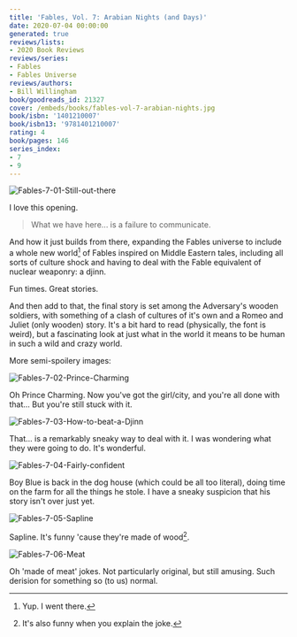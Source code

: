 ```yaml
---
title: 'Fables, Vol. 7: Arabian Nights (and Days)'
date: 2020-07-04 00:00:00
generated: true
reviews/lists:
- 2020 Book Reviews
reviews/series:
- Fables
- Fables Universe
reviews/authors:
- Bill Willingham
book/goodreads_id: 21327
cover: /embeds/books/fables-vol-7-arabian-nights.jpg
book/isbn: '1401210007'
book/isbn13: '9781401210007'
rating: 4
book/pages: 146
series_index:
- 7
- 9
---
```

![Fables-7-01-Still-out-there](/embeds/books/attachments/fables-7-01-still-out-there.jpg)  

I love this opening.  

<!--more-->

> What we have here... is a failure to communicate.

And how it just builds from there, expanding the Fables universe to include a whole new world[^yup] of Fables inspired on Middle Eastern tales, including all sorts of culture shock and having to deal with the Fable equivalent of nuclear weaponry: a djinn.  

Fun times. Great stories.  

And then add to that, the final story is set among the Adversary's wooden soldiers, with something of a clash of cultures of it's own and a Romeo and Juliet (only wooden) story. It's a bit hard to read (physically, the font is weird), but a fascinating look at just what in the world it means to be human in such a wild and crazy world.  

More semi-spoilery images:  

![Fables-7-02-Prince-Charming](/embeds/books/attachments/fables-7-02-prince-charming.jpg)  

Oh Prince Charming. Now you've got the girl/city, and you're all done with that... But you're still stuck with it.  

![Fables-7-03-How-to-beat-a-Djinn](/embeds/books/attachments/fables-7-03-how-to-beat-a-djinn.jpg)  

That... is a remarkably sneaky way to deal with it. I was wondering what they were going to do. It's wonderful.  

![Fables-7-04-Fairly-confident](/embeds/books/attachments/fables-7-04-fairly-confident.jpg)  

Boy Blue is back in the dog house (which could be all too literal), doing time on the farm for all the things he stole. I have a sneaky suspicion that his story isn't over just yet.  

![Fables-7-05-Sapline](/embeds/books/attachments/fables-7-05-sapline.jpg)  

Sapline. It's funny 'cause they're made of wood[^funny].  

![Fables-7-06-Meat](/embeds/books/attachments/fables-7-06-meat.jpg)  

Oh 'made of meat' jokes. Not particularly original, but still amusing. Such derision for something so (to us) normal.  

[^yup]: Yup. I went there.  

[^funny]: It's also funny when you explain the joke.